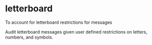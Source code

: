 # letterboard
To account for letterboard restrictions for messages

Audit letterboard messages given user defined restrictions on letters, numbers, and symbols.
